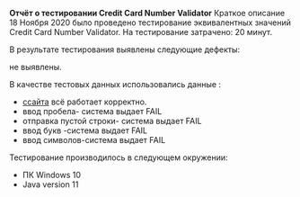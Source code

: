 **Отчёт о тестировании Credit Card Number Validator**
Краткое описание
18 Ноября 2020 было проведено тестирование эквивалентных значений  Credit Card Number Validator.
На тестирование затрачено: 20 минут.

В результате тестирования выявлены следующие дефекты:

не выявлены.


В качестве тестовых данных использовались данные :

- [ссайта](https://developer.rbk.money/docs/payments/refs/testcards/) всё работает корректно.
- ввод пробела- система выдает FAIL
- отправка пустой строки- система выдает FAIL
- ввод букв -система выдает FAIL
- ввод символов-система выдает FAIL

Тестирование производилось в следующем окружении:

- ПК Windows 10
- Java version 11